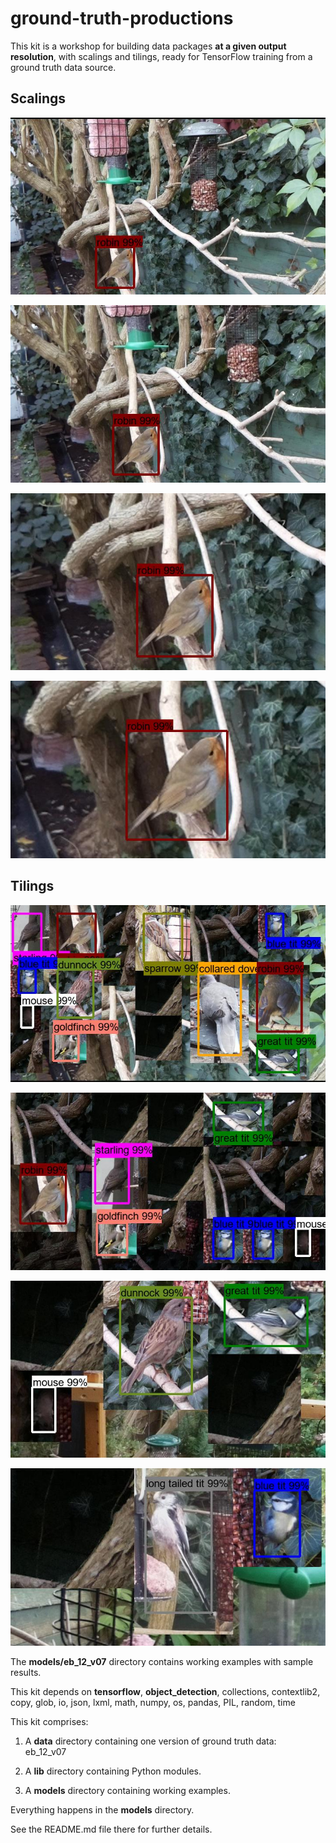 # ground-truth-productions

This kit is a workshop for building data packages **at a given output resolution**, with scalings and tilings, ready for TensorFlow training from a ground truth data source.

## Scalings
![1920x1080@720x405](scaled_x_1920x1080@720x405_09-41-20_391-acd008-pi_1-(1).jpg)

![1600x900@720x405](scaled_s_1600x900@720x405_09-41-20_391-acd008-pi_1-(1).jpg)

![960x540@720x405](scaled_m_960x540@720x405_09-41-20_391-acd008-pi_1-(1).jpg)

![720x405@720x405](scaled_g_720x405@720x405_09-41-20_391-acd008-pi_1-(1).jpg)

## Tilings
![1920x1080@720x405](tiled_x_1920x1080@720x405_0_1-(11).jpg)

![1600x900@720x405](tiled_s_1600x900@720x405_0_1-(7).jpg)

![960x540@720x405](tiled_m_960x540@720x405_0_1-(3).jpg)

![720x405@720x405](tiled_g_720x405@720x405_0_4-(2).jpg)




The **models/eb_12_v07** directory contains working examples with sample results. 


This kit depends on **tensorflow**, **object_detection**, collections, contextlib2, copy, glob, io, json, lxml, math, numpy, os, pandas, PIL, random, time



This kit comprises:

1. A **data** directory containing one version of ground truth data:<br>
    eb_12_v07
    
2. A **lib** directory containing Python modules.


3. A **models** directory containing working examples.

Everything happens in the **models** directory.

See the README.md file there for further details.
